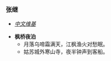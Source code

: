 ### 张继
- _[中文维基](https://zh.wikipedia.org/wiki/張繼_(唐朝))_

* **枫桥夜泊**
  * 月落乌啼霜满天，江枫渔火对愁眠。
  * 姑苏城外寒山寺，夜半钟声到客船。
